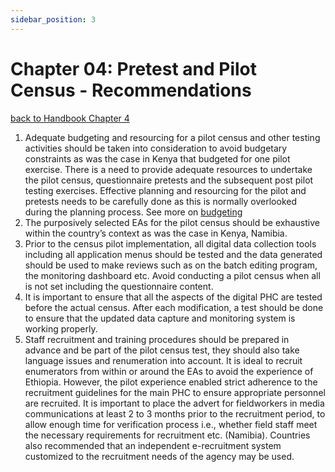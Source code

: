 ```yaml
---
sidebar_position: 3
---
```


# Chapter 04: Pretest and Pilot Census - Recommendations
[back to Handbook Chapter 4](https://tech-acs.github.io/e-census-handbook/docs/category/chapter-04-pretest-and-pilot-census)

1. Adequate budgeting and resourcing for a pilot census and other testing activities should be taken into consideration to avoid budgetary constraints as was the case in Kenya that budgeted for one pilot exercise. There is a need to provide adequate resources to undertake the pilot census, questionnaire pretests and the subsequent post pilot testing exercises. Effective planning and resourcing for the pilot and pretests needs to be carefully done as this is normally overlooked during the planning process. See more on [budgeting](https://tech-acs.github.io/e-census-handbook/docs/chapter-02/2.2-Development-of-census-budget-and-workplan#22development-of-census-budget-and-workplan)
2. The purposively selected EAs for the pilot census should be exhaustive within the country’s context as was the case in Kenya, Namibia. 
3. Prior to the census pilot implementation, all digital data collection tools including all application menus should be tested and the data generated should be used to make reviews such as on the batch editing program, the monitoring dashboard etc. Avoid conducting a pilot census when all is not set including the questionnaire content.
4. It is important to ensure that all the aspects of the digital PHC are tested before the actual census. After each modification, a test should be done to ensure that the updated data capture and monitoring system is working properly. 
5. Staff recruitment and training procedures should be prepared in advance and be part of the pilot census test, they should also take language issues and renumeration into account.  It is ideal to recruit enumerators from within or around the EAs to avoid the experience of Ethiopia. However, the pilot experience enabled strict adherence to the recruitment guidelines for the main PHC to ensure appropriate personnel are recruited. It is important to place the advert for fieldworkers in media communications at least 2 to 3 months prior to the recruitment period, to allow enough time for verification process i.e., whether field staff meet the necessary requirements for recruitment etc. (Namibia). Countries also recommended that an independent e-recruitment system customized to the recruitment needs of the agency may be used.
